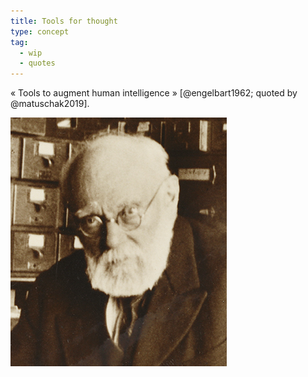 ```yaml
---
title: Tools for thought
type: concept
tag:
  - wip
  - quotes
---
```


« Tools to augment human intelligence » [@engelbart1962; quoted by @matuschak2019].

![alt text](otlet.jpg "Title")